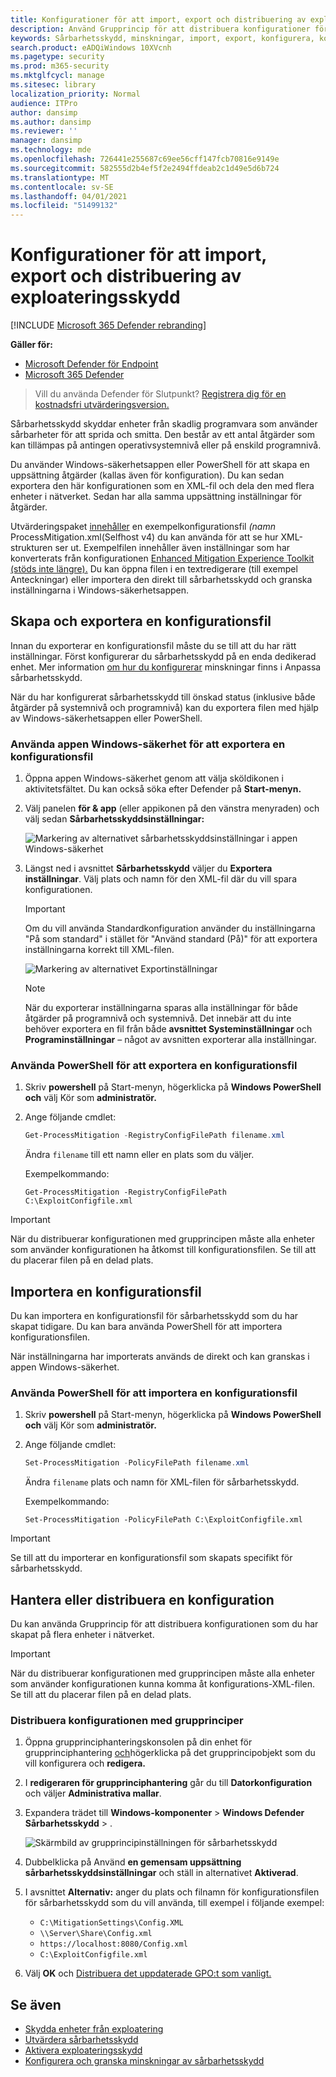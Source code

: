 ```yaml
---
title: Konfigurationer för att import, export och distribuering av exploateringsskydd
description: Använd Grupprincip för att distribuera konfigurationer för åtgärder.
keywords: Sårbarhetsskydd, minskningar, import, export, konfigurera, konvertera, konvertera, distribuera, installera
search.product: eADQiWindows 10XVcnh
ms.pagetype: security
ms.prod: m365-security
ms.mktglfcycl: manage
ms.sitesec: library
localization_priority: Normal
audience: ITPro
author: dansimp
ms.author: dansimp
ms.reviewer: ''
manager: dansimp
ms.technology: mde
ms.openlocfilehash: 726441e255687c69ee56cff147fcb70816e9149e
ms.sourcegitcommit: 582555d2b4ef5f2e2494ffdeab2c1d49e5d6b724
ms.translationtype: MT
ms.contentlocale: sv-SE
ms.lasthandoff: 04/01/2021
ms.locfileid: "51499132"
---
```

# <a name="import-export-and-deploy-exploit-protection-configurations"></a>Konfigurationer för att import, export och distribuering av exploateringsskydd

[!INCLUDE [Microsoft 365 Defender rebranding](../../includes/microsoft-defender.md)]


**Gäller för:**
- [Microsoft Defender för Endpoint](https://go.microsoft.com/fwlink/p/?linkid=2154037)
- [Microsoft 365 Defender](https://go.microsoft.com/fwlink/?linkid=2118804)

> Vill du använda Defender för Slutpunkt? [Registrera dig för en kostnadsfri utvärderingsversion.](https://www.microsoft.com/microsoft-365/windows/microsoft-defender-atp?ocid=docs-wdatp-exposedapis-abovefoldlink) 


Sårbarhetsskydd skyddar enheter från skadlig programvara som använder sårbarheter för att sprida och smitta. Den består av ett antal åtgärder som kan tillämpas på antingen operativsystemnivå eller på enskild programnivå.

Du använder Windows-säkerhetsappen eller PowerShell för att skapa en uppsättning åtgärder (kallas även för konfiguration). Du kan sedan exportera den här konfigurationen som en XML-fil och dela den med flera enheter i nätverket. Sedan har alla samma uppsättning inställningar för åtgärder.

Utvärderingspaket [innehåller](https://demo.wd.microsoft.com/Page/EP) en exempelkonfigurationsfil *(namn* ProcessMitigation.xml(Selfhost v4) du kan använda för att se hur XML-strukturen ser ut. Exempelfilen innehåller även inställningar som har konverterats från konfigurationen [Enhanced Mitigation Experience Toolkit (stöds inte längre).](https://support.microsoft.com/en-us/help/2458544/the-enhanced-mitigation-experience-toolkit) Du kan öppna filen i en textredigerare (till exempel Anteckningar) eller importera den direkt till sårbarhetsskydd och granska inställningarna i Windows-säkerhetsappen.

## <a name="create-and-export-a-configuration-file"></a>Skapa och exportera en konfigurationsfil

Innan du exporterar en konfigurationsfil måste du se till att du har rätt inställningar. Först konfigurerar du sårbarhetsskydd på en enda dedikerad enhet. Mer information [om hur du konfigurerar](customize-exploit-protection.md) minskningar finns i Anpassa sårbarhetsskydd.

När du har konfigurerat sårbarhetsskydd till önskad status (inklusive både åtgärder på systemnivå och programnivå) kan du exportera filen med hjälp av Windows-säkerhetsappen eller PowerShell.

### <a name="use-the-windows-security-app-to-export-a-configuration-file"></a>Använda appen Windows-säkerhet för att exportera en konfigurationsfil

1. Öppna appen Windows-säkerhet genom att välja sköldikonen i aktivitetsfältet. Du kan också söka efter Defender på **Start-menyn.**

2. Välj panelen **för & app** (eller appikonen på den vänstra menyraden) och välj sedan **Sårbarhetsskyddsinställningar:**

    ![Markering av alternativet sårbarhetsskyddsinställningar i appen Windows-säkerhet](/microsoft-365/security/defender-endpoint/images/wdsc-exp-prot)

3. Längst ned i avsnittet **Sårbarhetsskydd** väljer du **Exportera inställningar**. Välj plats och namn för den XML-fil där du vill spara konfigurationen.

    > [!IMPORTANT]
    > Om du vill använda Standardkonfiguration använder du inställningarna "På som standard" i stället för "Använd standard (På)" för att exportera inställningarna korrekt till XML-filen.

    ![Markering av alternativet Exportinställningar](/microsoft-365/security/defender-endpoint/images/wdsc-exp-prot-export)

    > [!NOTE]
    > När du exporterar inställningarna sparas alla inställningar för både åtgärder på programnivå och systemnivå. Det innebär att du inte behöver exportera en fil från både **avsnittet Systeminställningar** och **Programinställningar** – något av avsnitten exporterar alla inställningar.

### <a name="use-powershell-to-export-a-configuration-file"></a>Använda PowerShell för att exportera en konfigurationsfil

1. Skriv **powershell** på Start-menyn, högerklicka på **Windows PowerShell och** välj Kör som **administratör.**
2. Ange följande cmdlet:

    ```PowerShell
    Get-ProcessMitigation -RegistryConfigFilePath filename.xml
    ```

    Ändra `filename` till ett namn eller en plats som du väljer.

    Exempelkommando:

    `Get-ProcessMitigation -RegistryConfigFilePath C:\ExploitConfigfile.xml`

> [!IMPORTANT]
> När du distribuerar konfigurationen med grupprincipen måste alla enheter som använder konfigurationen ha åtkomst till konfigurationsfilen. Se till att du placerar filen på en delad plats.

## <a name="import-a-configuration-file"></a>Importera en konfigurationsfil

Du kan importera en konfigurationsfil för sårbarhetsskydd som du har skapat tidigare. Du kan bara använda PowerShell för att importera konfigurationsfilen.

När inställningarna har importerats används de direkt och kan granskas i appen Windows-säkerhet.

### <a name="use-powershell-to-import-a-configuration-file"></a>Använda PowerShell för att importera en konfigurationsfil

1. Skriv **powershell** på Start-menyn, högerklicka på **Windows PowerShell och** välj Kör som **administratör.**
2. Ange följande cmdlet:

    ```PowerShell
    Set-ProcessMitigation -PolicyFilePath filename.xml
    ```

    Ändra `filename` plats och namn för XML-filen för sårbarhetsskydd.

    Exempelkommando:

    `Set-ProcessMitigation -PolicyFilePath C:\ExploitConfigfile.xml`

> [!IMPORTANT]
>
> Se till att du importerar en konfigurationsfil som skapats specifikt för sårbarhetsskydd.

## <a name="manage-or-deploy-a-configuration"></a>Hantera eller distribuera en konfiguration

Du kan använda Grupprincip för att distribuera konfigurationen som du har skapat på flera enheter i nätverket.

> [!IMPORTANT]
> När du distribuerar konfigurationen med grupprincipen måste alla enheter som använder konfigurationen kunna komma åt konfigurations-XML-filen. Se till att du placerar filen på en delad plats.

### <a name="use-group-policy-to-distribute-the-configuration"></a>Distribuera konfigurationen med grupprinciper

1. Öppna grupprinciphanteringskonsolen på din enhet för grupprinciphantering [och](https://docs.microsoft.com/previous-versions/windows/desktop/gpmc/group-policy-management-console-portal)högerklicka på det grupprincipobjekt som du vill konfigurera och **redigera.**

2. I **redigeraren för grupprinciphantering** går du till **Datorkonfiguration** och väljer **Administrativa mallar**.

3. Expandera trädet till **Windows-komponenter**  >  **Windows Defender Sårbarhetsskydd**  >  .

    ![Skärmbild av grupprincipinställningen för sårbarhetsskydd](/microsoft-365/security/defender-endpoint/images/exp-prot-gp)

4. Dubbelklicka på Använd **en gemensam uppsättning sårbarhetsskyddsinställningar** och ställ in alternativet **Aktiverad**.

5. I avsnittet **Alternativ:** anger du plats och filnamn för konfigurationsfilen för sårbarhetsskydd som du vill använda, till exempel i följande exempel:

    * `C:\MitigationSettings\Config.XML`
    * `\\Server\Share\Config.xml`
    * `https://localhost:8080/Config.xml`
    * `C:\ExploitConfigfile.xml`

6. Välj **OK** och [Distribuera det uppdaterade GPO:t som vanligt.](https://docs.microsoft.com/windows/win32/srvnodes/group-policy)

## <a name="see-also"></a>Se även

- [Skydda enheter från exploatering](exploit-protection.md)
- [Utvärdera sårbarhetsskydd](evaluate-exploit-protection.md)
- [Aktivera exploateringsskydd](enable-exploit-protection.md)
- [Konfigurera och granska minskningar av sårbarhetsskydd](customize-exploit-protection.md)
